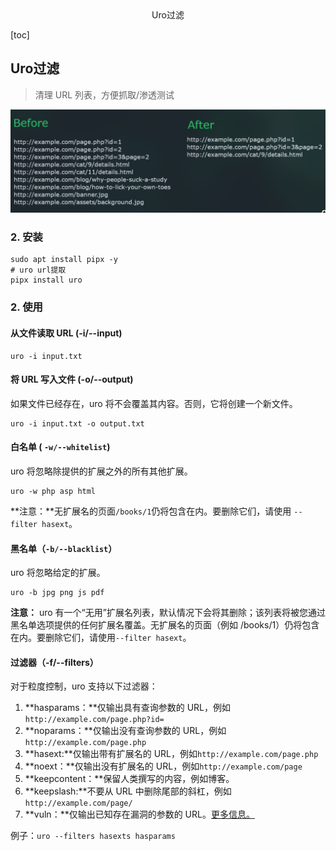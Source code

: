 <center>Uro过滤</center>





[toc]







## Uro过滤

> 清理 URL 列表，方便抓取/渗透测试



![image-20250102130510963](./assets/image-20250102130510963.png)



### 2. 安装

```shell
sudo apt install pipx -y
# uro url提取
pipx install uro
```





### 2. 使用



#### 从文件读取 URL (-i/--input)



```
uro -i input.txt
```

#### 将 URL 写入文件 (-o/--output)



如果文件已经存在，uro 将不会覆盖其内容。否则，它将创建一个新文件。

```
uro -i input.txt -o output.txt
```

#### 白名单 ( `-w/--whitelist`)



uro 将忽略除提供的扩展之外的所有其他扩展。

```
uro -w php asp html
```

**注意：**无扩展名的页面`/books/1`仍将包含在内。要删除它们，请使用 `--filter hasext`。

#### 黑名单（`-b/--blacklist`）



uro 将忽略给定的扩展。

```
uro -b jpg png js pdf
```

**注意：** uro 有一个“无用”扩展名列表，默认情况下会将其删除；该列表将被您通过黑名单选项提供的任何扩展名覆盖。无扩展名的页面（例如 /books/1）仍将包含在内。要删除它们，请使用`--filter hasext`。

#### 过滤器（-f/--filters）



对于粒度控制，uro 支持以下过滤器：

1. **hasparams：**仅输出具有查询参数的 URL，例如`http://example.com/page.php?id=`
2. **noparams：**仅输出没有查询参数的 URL，例如`http://example.com/page.php`
3. **hasext:**仅输出带有扩展名的 URL，例如`http://example.com/page.php`
4. **noext：**仅输出没有扩展名的 URL，例如`http://example.com/page`
5. **keepcontent：**保留人类撰写的内容，例如博客。
6. **keepslash:**不要从 URL 中删除尾部的斜杠，例如`http://example.com/page/`
7. **vuln：**仅输出已知存在漏洞的参数的 URL。[更多信息。](https://github.com/s0md3v/parth)

例子：`uro --filters hasexts hasparams`

